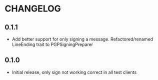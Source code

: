 CHANGELOG
=========

0.1.1
-----
* Add better support for only signing a message. Refactored/renamed LineEnding trait to PGPSigningPreparer

0.1.0
-----
* Initial release, only sign not working correct in all test clients